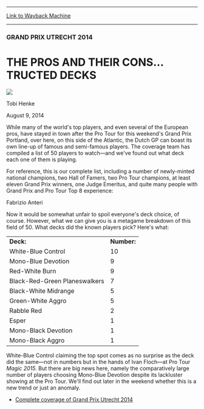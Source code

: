 
---
[Link to Wayback Machine](https://web.archive.org/web/20140813030020/http://magic.wizards.com/en/events/coverage/gputr14/pros-and-their-cons%E2%80%A6tructed-decks-2014-08-09)

[_metadata_:description]:- "While many of the world's top players, and even several of the European pros, have stayed in town after the Pro Tour for this weekend's Grand Prix Portland, over here, on this side of the Atlantic, the Dutch GP can boast its own line-up of famous and semi-famous players. The coverage team has compiled a list of 50 players to watch—and we've found out what deck each one of them is playing."
[_metadata_:generator]:- "Drupal 7 (http://drupal.org)"
[_metadata_:node]:- "258041"
[_metadata_:publish_date]:- "2014-08-09"
[_metadata_:source]:- "div-main"
[_metadata_:title]:- "THE PROS AND THEIR CONS…TRUCTED DECKS"
[_metadata_:wayback_capture_timestamp]:- "2014-08-13 03:00:20"
[_metadata_:wayback_raw_url]:- "https://web.archive.org/web/20140813030020id_/http://magic.wizards.com/en/events/coverage/gputr14/pros-and-their-cons%E2%80%A6tructed-decks-2014-08-09"
[_metadata_:wayback_url]:- "http://magic.wizards.com/en/events/coverage/gputr14/pros-and-their-cons%E2%80%A6tructed-decks-2014-08-09"
---





### GRAND PRIX UTRECHT 2014


THE PROS AND THEIR CONS…TRUCTED DECKS
=====================================



![](https://media.magic.wizards.com/styles/auth_small/public/images/person/henke_author.jpg)

Tobi Henke




August 9, 2014
 







While many of the world's top players, and even several of the European pros, have stayed in town after the Pro Tour for this weekend's Grand Prix Portland, over here, on this side of the Atlantic, the Dutch GP can boast its own line-up of famous and semi-famous players. The coverage team has compiled a list of 50 players to watch—and we've found out what deck each one of them is playing.



For reference, this is our complete list, including a number of newly-minted national champions, two Hall of Famers, two Pro Tour champions, at least eleven Grand Prix winners, one Judge Emeritus, and quite many people with Grand Prix and Pro Tour Top 8 experience:



Fabrizio Anteri  




Now it would be somewhat unfair to spoil everyone's deck choice, of course. However, what we can give you is a metagame breakdown of this field of 50. What decks did the known players pick? Here's what:





|  |  |
| --- | --- |
| **Deck:** | **Number:** |
| White-Blue Control | 10 |
| Mono-Blue Devotion | 9 |
| Red-White Burn | 9 |
| Black-Red-Green Planeswalkers | 7 |
| Black-White Midrange | 5 |
| Green-White Aggro | 5 |
| Rabble Red | 2 |
| Esper | 1 |
| Mono-Black Devotion | 1 |
| Mono-Black Aggro | 1 |


White-Blue Control claiming the top spot comes as no surprise as the deck did the same—not in numbers but in the hands of Ivan Floch—at Pro Tour *Magic 2015*. But there are big news here, namely the comparatively large number of players choosing Mono-Blue Devotion despite its lackluster showing at the Pro Tour. We'll find out later in the weekend whether this is a new trend or just an anomaly.



* [Complete coverage of Grand Prix Utrecht 2014](http://magic.wizards.com/en/events/coverage/gputr14)






 
 


  







